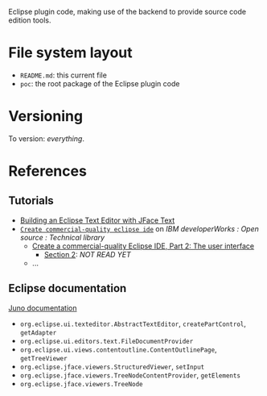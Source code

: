 Eclipse plugin code, making use of the backend to provide source code edition tools.

# File system layout

* `README.md`: this current file
* `poc`: the root package of the Eclipse plugin code

# Versioning

To version: _everything_.

# References

## Tutorials

* [Building an Eclipse Text Editor with JFace Text](http://www.realsolve.co.uk/site/tech/jface-text.php)
* [`Create commercial-quality eclipse ide`](http://www.ibm.com/developerworks/views/opensource/libraryview.jsp?search_by=Create+commercial-quality+eclipse+ide) on _IBM developerWorks : Open source :  Technical library_
	* [Create a commercial-quality Eclipse IDE, Part 2: The user interface](http://www.ibm.com/developerworks/opensource/tutorials/os-ecl-commplgin2/index.html)
		* [Section 2](http://www.ibm.com/developerworks/opensource/tutorials/os-ecl-commplgin2/section2.html): _NOT READ YET_
	* ...

## Eclipse documentation

[Juno documentation](http://help.eclipse.org/juno/index.jsp)

* `org.eclipse.ui.texteditor.AbstractTextEditor`, `createPartControl`, `getAdapter`
* `org.eclipse.ui.editors.text.FileDocumentProvider`
* `org.eclipse.ui.views.contentoutline.ContentOutlinePage`, `getTreeViewer`
* `org.eclipse.jface.viewers.StructuredViewer`, `setInput`
* `org.eclipse.jface.viewers.TreeNodeContentProvider`, `getElements`
* `org.eclipse.jface.viewers.TreeNode`
